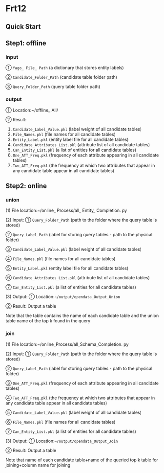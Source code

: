 <div>
    <h1>Frt12</h1>
</div>

<h2>Quick Start</h2>

## Step1: offline

### input

① `Yago_ File_ Path` (a dictionary that stores entity labels)

② `Candidate_Folder_Path` (candidate table folder path)

③ `Query_Folder_Path` (query table folder path)

### output

① Location:~/offline_ All/

② Result:
1) `Candidate_Label_Value.pkl` (label weight of all candidate tables)
2) `File_Names.pkl` (file names for all candidate tables)
3) `Entity_Label.pkl` (entity label file for all candidate tables)
4) `Candidate_Attributes_List.pkl` (attribute list of all candidate tables)
5) `Can_Entity_List.pkl` (a list of entities for all candidate tables)
6) `One_ATT_Freq.pkl` (frequency of each attribute appearing in all candidate tables)
7) `Two_ATT_Freq.pkl` (the frequency at which two attributes that appear in any candidate table appear in all candidate tables)

## Step2: online

### union

(1) File location:~/online_ Process/all_ Entity_ Completion. py

(2) Input:
① `Query_Folder_Path` (path to the folder where the query table is stored)

② `Query_Label_Path` (label for storing query tables - path to the physical folder)

③ `Candidate_Label_Value.pkl` (label weight of all candidate tables)

④ `File_Names.pkl` (file names for all candidate tables)

⑤ `Entity_Label.pkl` (entity label file for all candidate tables)

⑥ `Candidate_Attributes_List.pkl` (attribute list of all candidate tables)

⑦ `Can_Entity_List.pkl` (a list of entities for all candidate tables)

(3) Output:
① Location:`~/output/opendata_Output_Union`

② Result: Output a table

Note that the table contains the name of each candidate table and the union table name of the top k found in the query

### join

(1) File location:~/online_Process/all_Schema_Completion. py

(2) Input:
① `Query_Folder_Path` (path to the folder where the query table is stored)

② `Query_Label_Path` (label for storing query tables - path to the physical folder)

③ `One_ATT_Freq.pkl` (frequency of each attribute appearing in all candidate tables)

④ `Two_ATT_Freq.pkl` (the frequency at which two attributes that appear in any candidate table appear in all candidate tables)

⑤ `Candidate_Label_Value.pkl` (label weight of all candidate tables)

⑥ `File_Names.pkl` (file names for all candidate tables)

⑦ `Can_Entity_List.pkl` (a list of entities for all candidate tables)

(3) Output:
① Location:`~/output/opendata_Output_Join`

② Result: Output a table

Note that name of each candidate table+name of the queried top k table for joining+column name for joining


